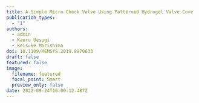 ```yaml
---
title: A Simple Micro Check Valve Using Patterned Hydrogel Valve Core
publication_types:
  - "1"
authors:
  - admin
  - Kaoru Uesugi
  - Keisuke Morishima
doi: 10.1109/MEMSYS.2019.8870633
draft: false
featured: false
image:
  filename: featured
  focal_point: Smart
  preview_only: false
date: 2022-09-24T16:00:12.487Z
---
```


